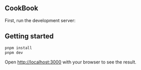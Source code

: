 ## CookBook

First, run the development server:

## Getting started

```bash
pnpm install
pnpm dev
```

Open [http://localhost:3000](http://localhost:3000) with your browser to see the result.
